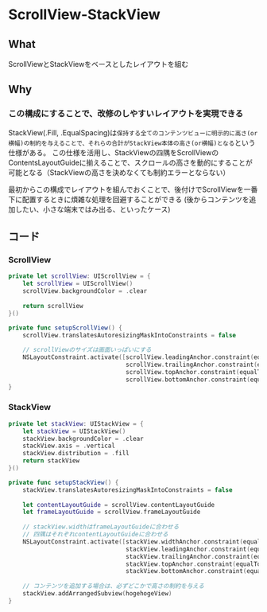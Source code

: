 # ScrollView-StackView

## What
ScrollViewとStackViewをベースとしたレイアウトを組む

## Why
### この構成にすることで、改修のしやすいレイアウトを実現できる

StackView(.Fill, .EqualSpacing)は`保持する全てのコンテンツビューに明示的に高さ(or横幅)の制約を与えることで、それらの合計がStackView本体の高さ(or横幅)となる`という仕様がある。
この仕様を活用し、StackViewの四隅をScrollViewのContentsLayoutGuideに揃えることで、スクロールの高さを動的にすることが可能となる（StackViewの高さを決めなくても制約エラーとならない）

最初からこの構成でレイアウトを組んでおくことで、後付けでScrollViewを一番下に配置するときに煩雑な処理を回避することができる
(後からコンテンツを追加したい、小さな端末ではみ出る、といったケース)

## コード

### ScrollView

```swift
private let scrollView: UIScrollView = {
    let scrollView = UIScrollView()
    scrollView.backgroundColor = .clear
         
    return scrollView
}()

private func setupScrollView() {
    scrollView.translatesAutoresizingMaskIntoConstraints = false
        
    // scrollViewのサイズは画面いっぱいにする
    NSLayoutConstraint.activate([scrollView.leadingAnchor.constraint(equalTo: view.leadingAnchor),
                                 scrollView.trailingAnchor.constraint(equalTo: view.trailingAnchor),
                                 scrollView.topAnchor.constraint(equalTo: view.safeAreaLayoutGuide.topAnchor),
                                 scrollView.bottomAnchor.constraint(equalTo: view.safeAreaLayoutGuide.bottomAnchor)])
}
```

### StackView

```swift
private let stackView: UIStackView = {
    let stackView = UIStackView()
    stackView.backgroundColor = .clear
    stackView.axis = .vertical
    stackView.distribution = .fill
    return stackView
}()

private func setupStackView() {
    stackView.translatesAutoresizingMaskIntoConstraints = false
        
    let contentLayoutGuide = scrollView.contentLayoutGuide
    let frameLayoutGuide = scrollView.frameLayoutGuide
        
    // stackView.widthはframeLayoutGuideに合わせる
    // 四隅はそれぞれcontentLayoutGuideに合わせる
    NSLayoutConstraint.activate([stackView.widthAnchor.constraint(equalTo: frameLayoutGuide.widthAnchor),
                                 stackView.leadingAnchor.constraint(equalTo: contentLayoutGuide.leadingAnchor),
                                 stackView.trailingAnchor.constraint(equalTo: contentLayoutGuide.trailingAnchor),
                                 stackView.topAnchor.constraint(equalTo: contentLayoutGuide.topAnchor),
                                 stackView.bottomAnchor.constraint(equalTo: contentLayoutGuide.bottomAnchor)])
    
    // コンテンツを追加する場合は、必ずどこかで高さの制約を与える
    stackView.addArrangedSubview(hogehogeView)
}
```
